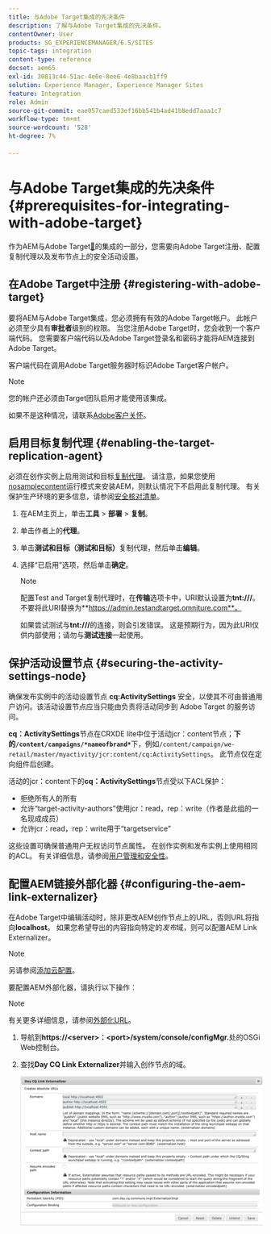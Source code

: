 ```yaml
---
title: 与Adobe Target集成的先决条件
description: 了解与Adobe Target集成的先决条件。
contentOwner: User
products: SG_EXPERIENCEMANAGER/6.5/SITES
topic-tags: integration
content-type: reference
docset: aem65
exl-id: 30813c44-51ac-4e6e-8ee6-4e8baacb1ff9
solution: Experience Manager, Experience Manager Sites
feature: Integration
role: Admin
source-git-commit: eae057caed533ef16bb541b4ad41b8edd7aaa1c7
workflow-type: tm+mt
source-wordcount: '528'
ht-degree: 7%

---
```


# 与Adobe Target集成的先决条件{#prerequisites-for-integrating-with-adobe-target}

作为AEM与Adobe Target[&#128279;](/help/sites-administering/target.md)的集成的一部分，您需要向Adobe Target注册、配置复制代理以及发布节点上的安全活动设置。

## 在Adobe Target中注册 {#registering-with-adobe-target}

要将AEM与Adobe Target集成，您必须拥有有效的Adobe Target帐户。 此帐户必须至少具有&#x200B;**审批者**&#x200B;级别的权限。 当您注册Adobe Target时，您会收到一个客户端代码。 您需要客户端代码以及Adobe Target登录名和密码才能将AEM连接到Adobe Target。

客户端代码在调用Adobe Target服务器时标识Adobe Target客户帐户。

>[!NOTE]
>
>您的帐户还必须由Target团队启用才能使用该集成。
>
>如果不是这种情况，请联系[Adobe客户关怀](https://experienceleague.adobe.com/docs/target/using/cmp-resources-and-contact-information.html?lang=zh-Hans)。

## 启用目标复制代理 {#enabling-the-target-replication-agent}

必须在创作实例上启用测试和目标[复制代理](/help/sites-deploying/replication.md)。 请注意，如果您使用[nosamplecontent](/help/sites-deploying/configure-runmodes.md#using-samplecontent-and-nosamplecontent)运行模式来安装AEM，则默认情况下不启用此复制代理。 有关保护生产环境的更多信息，请参阅[安全核对清单](/help/sites-administering/security-checklist.md)。

1. 在AEM主页上，单击&#x200B;**工具** > **部署** > **复制**。
1. 单击作者上的&#x200B;**代理**。
1. 单击&#x200B;**测试和目标（测试和目标）**&#x200B;复制代理，然后单击&#x200B;**编辑**。
1. 选择“已启用”选项，然后单击&#x200B;**确定**。

   >[!NOTE]
   >
   >配置Test and Target复制代理时，在&#x200B;**传输**&#x200B;选项卡中，URI默认设置为&#x200B;**tnt:///**。 不要将此URI替换为&#x200B;**https://admin.testandtarget.omniture.com**。
   >
   >如果尝试测试与&#x200B;**tnt:///**&#x200B;的连接，则会引发错误。 这是预期行为，因为此URI仅供内部使用；请勿与&#x200B;**测试连接**&#x200B;一起使用。

## 保护活动设置节点 {#securing-the-activity-settings-node}

确保发布实例中的活动设置节点 **cq:ActivitySettings** 安全，以使其不可由普通用户访问。该活动设置节点应当只能由负责将活动同步到 Adobe Target 的服务访问。

**cq：ActivitySettings**&#x200B;节点在CRXDE lite中位于活动jcr：content节点；**下的`/content/campaigns/*nameofbrand*`**&#x200B;下，例如`/content/campaign/we-retail/master/myactivity/jcr:content/cq:ActivitySettings`。 此节点仅在定向组件后创建。

活动的jcr：content下的&#x200B;**cq：ActivitySettings**&#x200B;节点受以下ACL保护：

* 拒绝所有人的所有
* 允许“target-activity-authors”使用jcr：read，rep：write（作者是此组的一名现成成员）
* 允许jcr：read，rep：write用于“targetservice”

这些设置可确保普通用户无权访问节点属性。 在创作实例和发布实例上使用相同的ACL。 有关详细信息，请参阅[用户管理和安全性](/help/sites-administering/security.md)。

## 配置AEM链接外部化器 {#configuring-the-aem-link-externalizer}

在Adobe Target中编辑活动时，除非更改AEM创作节点上的URL，否则URL将指向&#x200B;**localhost**。 如果您希望导出的内容指向特定的&#x200B;*发布*&#x200B;域，则可以配置AEM Link Externalizer。

>[!NOTE]
>
>另请参阅[添加云配置](/help/sites-administering/experience-fragments-target.md#add-the-cloud-configuration)。

要配置AEM外部化器，请执行以下操作：

>[!NOTE]
>
>有关更多详细信息，请参阅[外部化URL](/help/sites-developing/externalizer.md)。

1. 导航到&#x200B;**https://&lt;server>：&lt;port>/system/console/configMgr.**&#x200B;处的OSGi Web控制台。
1. 查找&#x200B;**Day CQ Link Externalizer**&#x200B;并输入创作节点的域。

   ![天CQ链接外部化器](assets/aem-externalizer-01.png)
